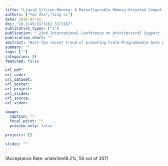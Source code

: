 ```yaml
---
title: "Liquid Silicon-Monona: A Reconfigurable Memory-Oriented Computing Fabric with Scalable Multi-Context Support"
authors: ["Yue Zha","Jing Li"]
date: 2018-03-01
doi: "10.1145/3173162.3173167"
publication_types: ["1"]
publication: "_23nd International Conference on Architectural Support for Programming Languages and Operating Systems_"
publication_short: ""
abstract: "With the recent trend of promoting Field-Programmable Gate Arrays (FPGAs) to first-class citizens in accelerating compute-intensive applications in networking, cloud services and artificial intelligence, FPGAs face two major challenges in sustaining competitive advantages in performance and energy efficiency for diverse cloud workloads: 1) limited configuration capability for supporting light-weight computations/on-chip data storage to accelerate emerging search-/data-intensive applications. 2) lack of architectural support to hide reconfiguration overhead for assisting virtualization in a cloud computing environment. In this paper, we propose a reconfigurable memory-oriented computing fabric, namely Liquid Silicon-Monona (L-Si), enabled by emerging nonvolatile memory technology i.e. RRAM, to address these two challenges. Specifically, L-Si addresses the first challenge by virtue of a new architecture comprising a 2D array of physically identical but functionally-configurable building blocks. It, for the first time, extends the configuration capabilities of existing FPGAs from computation to the whole spectrum ranging from computation to data storage. It allows users to better customize hardware by flexibly partitioning hardware resources between computation and memory, greatly benefiting emerging search- and data-intensive applications. To address the second challenge, L-Si provides scalable multi-context architectural support to minimize reconfiguration overhead for assisting virtualization. In addition, we provide compiler support to facilitate the programming of applications written in high-level programming languages (e.g. OpenCL) and frameworks (e.g. TensorFlow, MapReduce) while fully exploiting the unique architectural capability of L-Si. Our evaluation results show L-Si achieves 99.6% area reduction, 1.43× throughput improvement and 94.0% power reduction on search-intensive benchmarks, as compared with the FPGA baseline. For neural network benchmarks, on average, L-Si achieves 52.3× speedup, 113.9× energy reduction and 81% area reduction over the FPGA baseline. In addition, the multi-context architecture of L-Si reduces the context switching time to - 10ns, compared with an off-the-shelf FPGA (∼100ms), greatly facilitating virtualization."
summary: ""
tags: [""]
categories: []
featured: false

url_pdf:
url_code:
url_dataset:
url_poster:
url_project:
url_slides:
url_source:
url_video:

image:
  caption: ""
  focal_point: ""
  preview_only: false

projects: []

slides: ""
---
```


(Acceptance Rate: underline18.2%, 56 out of 307)
